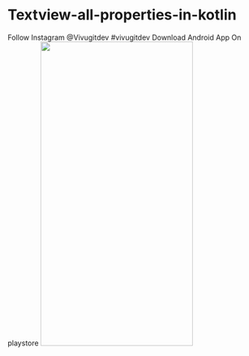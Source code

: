 # Textview-all-properties-in-kotlin
Follow Instagram @Vivugitdev
#vivugitdev Download Android App On playstore <img src="https://user-images.githubusercontent.com/54928561/85828350-d3419980-b7a5-11ea-841a-2c717ae74290.jpg" width="300" height="600">
